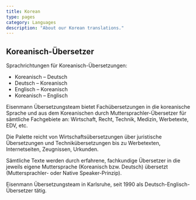 ```yaml
---
title: Korean
type: pages
category: Languages
description: "About our Korean translations."
---
```

## Koreanisch-Übersetzer
Sprachrichtungen für Koreanisch-Übersetzungen:
- Koreanisch – Deutsch
- Deutsch – Koreanisch
- Englisch – Koreanisch
- Koreanisch – Englisch

Eisenmann Übersetzungsteam bietet Fachübersetzungen in die koreanische Sprache und aus dem Koreanischen durch Muttersprachler-Übersetzer für sämtliche Fachgebiete an: Wirtschaft, Recht, Technik, Medizin, Werbetexte, EDV, etc.

Die Palette reicht von Wirtschaftsübersetzungen über juristische Übersetzungen und Technikübersetzungen bis zu Werbetexten, Internetseiten, Zeugnissen, Urkunden.

Sämtliche Texte werden durch erfahrene, fachkundige Übersetzer in die jeweils eigene Muttersprache (Koreanisch bzw. Deutsch) übersetzt (Muttersprachler- oder Native Speaker-Prinzip).

 

Eisenmann Übersetzungsteam in Karlsruhe, seit 1990 als Deutsch-Englisch-Übersetzer tätig.